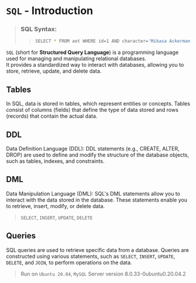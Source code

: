# `SQL` - Introduction
> ### SQL Syntax:
>> ```bash
>> SELECT * FROM aot WHERE id=1 AND character='Mikasa Ackerman';
>> ```

`SQL` (short for **Structured Query Language**) is a programming language used for managing and manipulating relational databases.  
It provides a standardized way to interact with databases, allowing you to store, retrieve, update, and delete data.

## Tables
In SQL, data is stored in tables, which represent entities or concepts. Tables consist of columns (fields) that define the type of data stored and rows (records) that contain the actual data.

## DDL
Data Definition Language (DDL): DDL statements (e.g., CREATE, ALTER, DROP) are used to define and modify the structure of the database objects, such as tables, indexes, and constraints.

## DML
Data Manipulation Language (DML): SQL's DML statements allow you to interact with the data stored in the database. These statements enable you to retrieve, insert, modify, or delete data.
> `SELECT`, `INSERT`, `UPDATE`, `DELETE`

## Queries
SQL queries are used to retrieve specific data from a database. Queries are constructed using various statements, such as `SELECT`, `INSERT`, `UPDATE`, `DELETE`, and `JOIN`, to perform operations on the data.

> Run on `Ubuntu 20.04`, `MySQL` Server version 8.0.33-0ubuntu0.20.04.2
